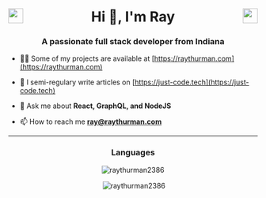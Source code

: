 <h1 align="center">
<a href="https://twitter.com/raythurman2386" target="blank"><img align="left" src="https://cdn.jsdelivr.net/npm/simple-icons@3.0.1/icons/twitter.svg" alt="raythurman2386" height="30" width="30" /></a>
Hi 👋, I'm Ray
<a href="https://linkedin.com/in/raythurman2386" target="blank"><img align="right" src="https://cdn.jsdelivr.net/npm/simple-icons@3.0.1/icons/linkedin.svg" alt="raythurman2386" height="30" width="30" /></a></h1>

<h3 align="center">A passionate full stack developer from Indiana</h3>

- 👨‍💻 Some of my projects are available at [https://raythurman.com](https://raythurman.com)

- 📝 I semi-regulary write articles on [https://just-code.tech](https://just-code.tech)

- 💬 Ask me about **React, GraphQL, and NodeJS**

- 📫 How to reach me **ray@raythurman.com**

<hr>

<h3 align="center">Languages</h3>

<p align="center">
<img align="center" src="https://github-readme-stats.vercel.app/api/top-langs/?username=raythurman2386&layout=compact&hide=html" alt="raythurman2386" /></p>

<p align="center">&nbsp;<img align="center" src="https://github-readme-stats.vercel.app/api?username=raythurman2386&show_icons=true" alt="raythurman2386" /></p>

